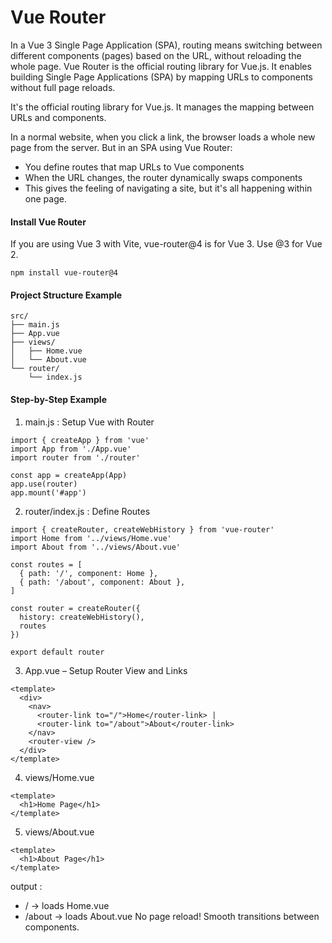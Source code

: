 # Vue Router

In a Vue 3 Single Page Application (SPA), routing means switching between different components (pages) based on the URL, without reloading the whole page. Vue Router is the official routing library for Vue.js. It enables building Single Page Applications (SPA) by mapping URLs to components without full page reloads.


It's the official routing library for Vue.js. It manages the mapping between URLs and components.

In a normal website, when you click a link, the browser loads a whole new page from the server. But in an SPA using Vue Router:
- You define routes that map URLs to Vue components
- When the URL changes, the router dynamically swaps components
- This gives the feeling of navigating a site, but it's all happening within one page.



#### **Install Vue Router**
If you are using Vue 3 with Vite, vue-router@4 is for Vue 3. Use @3 for Vue 2.
```
npm install vue-router@4
```

#### **Project Structure Example**
```
src/
├── main.js
├── App.vue
├── views/
│   ├── Home.vue
│   └── About.vue
└── router/
    └── index.js  
```

#### **Step-by-Step Example**

1. main.js :  Setup Vue with Router
```
import { createApp } from 'vue'
import App from './App.vue'
import router from './router'

const app = createApp(App)
app.use(router)
app.mount('#app')
```

2. router/index.js : Define Routes
```
import { createRouter, createWebHistory } from 'vue-router'
import Home from '../views/Home.vue'
import About from '../views/About.vue'

const routes = [
  { path: '/', component: Home },
  { path: '/about', component: About },
]

const router = createRouter({
  history: createWebHistory(),
  routes
})

export default router
```

3. App.vue – Setup Router View and Links
```
<template>
  <div>
    <nav>
      <router-link to="/">Home</router-link> |
      <router-link to="/about">About</router-link>
    </nav>
    <router-view />
  </div>
</template>
```

4. views/Home.vue
```
<template>
  <h1>Home Page</h1>
</template>
```

5. views/About.vue
```
<template>
  <h1>About Page</h1>
</template>
```

output : 
- / → loads Home.vue
- /about → loads About.vue
No page reload! Smooth transitions between components.
